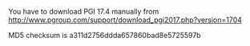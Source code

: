 You have to download PGI 17.4 manually from http://www.pgroup.com/support/download_pgi2017.php?version=1704

MD5 checksum is a311d2756ddda657860bad8e5725597b
